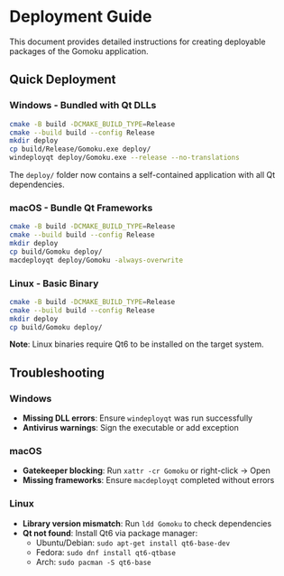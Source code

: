 # Deployment Guide

This document provides detailed instructions for creating deployable packages of the Gomoku application.

## Quick Deployment

### Windows - Bundled with Qt DLLs
```bash
cmake -B build -DCMAKE_BUILD_TYPE=Release
cmake --build build --config Release
mkdir deploy
cp build/Release/Gomoku.exe deploy/
windeployqt deploy/Gomoku.exe --release --no-translations
```

The `deploy/` folder now contains a self-contained application with all Qt dependencies.

### macOS - Bundle Qt Frameworks
```bash
cmake -B build -DCMAKE_BUILD_TYPE=Release
cmake --build build --config Release
mkdir deploy
cp build/Gomoku deploy/
macdeployqt deploy/Gomoku -always-overwrite
```

### Linux - Basic Binary
```bash
cmake -B build -DCMAKE_BUILD_TYPE=Release
cmake --build build --config Release
mkdir deploy
cp build/Gomoku deploy/
```

**Note**: Linux binaries require Qt6 to be installed on the target system.

## Troubleshooting

### Windows
- **Missing DLL errors**: Ensure `windeployqt` was run successfully
- **Antivirus warnings**: Sign the executable or add exception

### macOS
- **Gatekeeper blocking**: Run `xattr -cr Gomoku` or right-click → Open
- **Missing frameworks**: Ensure `macdeployqt` completed without errors

### Linux
- **Library version mismatch**: Run `ldd Gomoku` to check dependencies
- **Qt not found**: Install Qt6 via package manager:
  - Ubuntu/Debian: `sudo apt-get install qt6-base-dev`
  - Fedora: `sudo dnf install qt6-qtbase`
  - Arch: `sudo pacman -S qt6-base`
